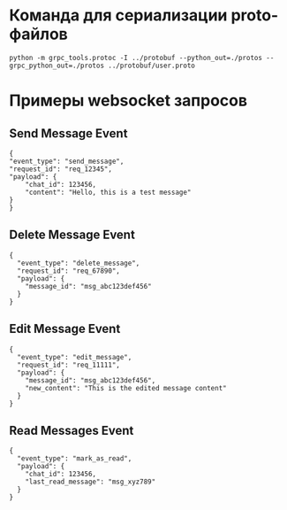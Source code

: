 # Команда для сериализации proto-файлов

```
python -m grpc_tools.protoc -I ../protobuf --python_out=./protos --grpc_python_out=./protos ../protobuf/user.proto
```

# Примеры websocket запросов

## Send Message Event
```
{
"event_type": "send_message",
"request_id": "req_12345",
"payload": {
    "chat_id": 123456,
    "content": "Hello, this is a test message"
}
}
```
## Delete Message Event
```
{
  "event_type": "delete_message",
  "request_id": "req_67890",
  "payload": {
    "message_id": "msg_abc123def456"
  }
}
```
## Edit Message Event
```
{
  "event_type": "edit_message",
  "request_id": "req_11111",
  "payload": {
    "message_id": "msg_abc123def456",
    "new_content": "This is the edited message content"
  }
}
```
## Read Messages Event
```
{
  "event_type": "mark_as_read",
  "payload": {
    "chat_id": 123456,
    "last_read_message": "msg_xyz789"
  }
}
```
